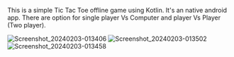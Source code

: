 This is a simple Tic Tac Toe offline game using Kotlin. It's an native android app. There are option for single player Vs Computer and player Vs Player (Two player).


![Screenshot_20240203-013406](https://github.com/Sagnikdeb02/Tic-Tac-Teo-Game-App/assets/155423608/60336f25-cb08-4481-8bbb-f6a5a058164b) 
![Screenshot_20240203-013502](https://github.com/Sagnikdeb02/Tic-Tac-Teo-Game-App/assets/155423608/b45557f4-5dcb-4b33-9f30-515e164fd932) 
![Screenshot_20240203-013458](https://github.com/Sagnikdeb02/Tic-Tac-Teo-Game-App/assets/155423608/93729ef5-e7c9-410e-a317-9a668fc10a94)

